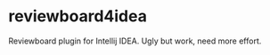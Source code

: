 reviewboard4idea
================

Reviewboard plugin for Intellij IDEA. Ugly but work, need more effort.
